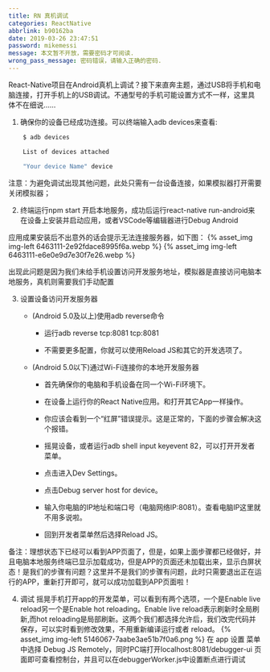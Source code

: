 ```yaml
---
title: RN 真机调试
categories: ReactNative
abbrlink: b90162ba
date: 2019-03-26 23:47:51
password: mikemessi
message: 本文暂不开放，需要密码才可阅读.
wrong_pass_message: 密码错误，请输入正确的密码.
---
```

 React-Native项目在Android真机上调试？接下来直奔主题，通过USB将手机和电脑连接，打开手机上的USB调试。不通型号的手机可能设置方式不一样，这里具体不在细说……

1. 确保你的设备已经成功连接。可以终端输入adb devices来查看:
```bash
    $ adb devices

    List of devices attached

    "Your device Name" device
```


注意：为避免调试出现其他问题，此处只需有一台设备连接，如果模拟器打开需要关闭模拟器；

2. 终端运行npm start 开启本地服务，成功后运行react-native run-android来在设备上安装并启动应用，或者VSCode等编辑器进行Debug Android

应用成果安装后不出意外的话会提示无法连接服务器，如下图：
   {% asset_img img-left 6463111-2e92fdace8995f6a.webp %}
   {% asset_img img-left 6463111-e6e0e9d7e30f7e26.webp %}

出现此问题是因为我们未给手机设置访问开发服务地址，模拟器是直接访问电脑本地服务，真机则需要我们手动配置

3. 设置设备访问开发服务器

    - (Android 5.0及以上)使用adb reverse命令

        * 运行adb reverse tcp:8081 tcp:8081

        * 不需要更多配置，你就可以使用Reload JS和其它的开发选项了。

    - (Android 5.0以下)通过Wi-Fi连接你的本地开发服务器

        * 首先确保你的电脑和手机设备在同一个Wi-Fi环境下。

        * 在设备上运行你的React Native应用。和打开其它App一样操作。

        * 你应该会看到一个“红屏”错误提示。这是正常的，下面的步骤会解决这个报错。

        * 摇晃设备，或者运行adb shell input keyevent 82，可以打开开发者菜单。

        * 点击进入Dev Settings。

        * 点击Debug server host for device。

        * 输入你电脑的IP地址和端口号（电脑网络IP:8081）。查看电脑IP这里就不用多说啦。

        * 回到开发者菜单然后选择Reload JS。

 备注：理想状态下已经可以看到APP页面了，但是，如果上面步骤都已经做好，并且电脑本地服务终端已显示加载成功，但是APP的页面还未加载出来，显示白屏状态！是我们的步骤有问题？这里并不是我们的步骤有问题，此时只需要退出正在运行的APP，重新打开即可，就可以成功加载到APP页面啦！

4. 调试
   摇晃手机打开app的开发菜单，可以看到有两个选项，一个是Enable live reload另一个是Enable hot reloading。Enable live reload表示刷新时全局刷新,而hot reloading是局部刷新。这两个我们都选择允许后，我们改完代码并保存，可以实时看到修改效果，不用重新编译运行或者 reload。
 {% asset_img img-left 5146067-7aabe3ae51b7f0a6.png %}
  在 app 设置 菜单中选择 Debug JS Remotely，同时PC端打开localhost:8081/debugger-ui 页面即可查看控制台，并且可以在debuggerWorker.js中设置断点进行调试

